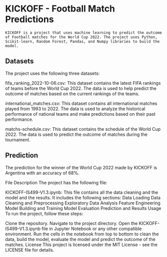 # KICKOFF - Football Match Predictions

    KICKOFF is a project that uses machine learning to predict the outcome of Football matches for the World Cup 2022. The project uses Python, Scikit-learn, Random Forest, Pandas, and Numpy libraries to build the model.

## Datasets
The project uses the following three datasets:

fifa_ranking_2022-10-06.csv: This dataset contains the latest FIFA rankings of teams before the World Cup 2022. The data is used to help predict the outcome of matches based on the current rankings of the teams.

international_matches.csv: This dataset contains all international matches played from 1993 to 2022. The data is used to analyze the historical performance of national teams and make predictions based on their past performance.

matchs-schedule.csv: This dataset contains the schedule of the World Cup 2022. The data is used to predict the outcome of matches during the tournament.

## Prediction
The prediction for the winner of the World Cup 2022 made by KICKOFF is Argentina with an accuracy of 68%.

File Description
The project has the following file:

KICKOFF-IS499-V1.3.ipynb: This file contains all the data cleaning and the model and the results. It includes the following sections:
Data Loading
Data Cleaning and Preprocessing
Exploratory Data Analysis
Feature Engineering
Model Building and Training
Model Evaluation
Prediction and Results
Usage
To run the project, follow these steps:

Clone the repository.
Navigate to the project directory.
Open the KICKOFF-IS499-V1.3.ipynb file in Jupyter Notebook or any other compatible environment.
Run the cells in the notebook from top to bottom to clean the data, build the model, evaluate the model and predict the outcome of the matches.
License
This project is licensed under the MIT License - see the LICENSE file for details.






